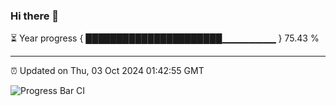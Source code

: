 ### Hi there 👋

⏳ Year progress { ██████████████████████▁▁▁▁▁▁▁▁ } 75.43 %

---

⏰ Updated on Thu, 03 Oct 2024 01:42:55 GMT

![Progress Bar CI](https://github.com/ZhaoGui/ZhaoGui/workflows/Progress%20Bar%20CI/badge.svg)
